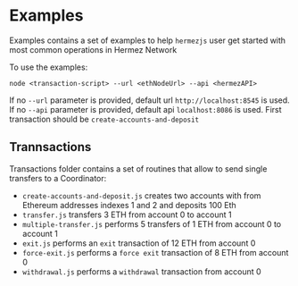 
# Examples
Examples contains a set of examples to help `hermezjs` user get started with most common operations in Hermez Network

To use the examples:
```
node <transaction-script> --url <ethNodeUrl> --api <hermezAPI>
```
If no `--url` parameter is provided, default url `http://localhost:8545` is used.
If no `--api` parameter is provided, default api `localhost:8086` is used.
First transaction should be `create-accounts-and-deposit`

## Trannsactions
Transactions folder contains a set of routines that allow to send single transfers to a Coordinator:
- `create-accounts-and-deposit.js` creates two accounts with from Ethereum addresses indexes 1 and 2 and deposits 100 Eth
- `transfer.js` transfers 3 ETH from account 0 to account 1
- `multiple-transfer.js` performs 5 transfers of 1 ETH from account 0 to account 1
- `exit.js` performs an `exit` transaction of 12 ETH from account 0 
- `force-exit.js` performs a `force exit` transaction of 8 ETH from account 0 
- `withdrawal.js` performs a `withdrawal` transaction from account 0 

